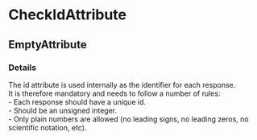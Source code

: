 ﻿---  
uid: Validator_11_4_2  
---

# CheckIdAttribute

## EmptyAttribute

### Details

The id attribute is used internally as the identifier for each response.  
It is therefore mandatory and needs to follow a number of rules:  
\- Each response should have a unique id.  
\- Should be an unsigned integer.  
\- Only plain numbers are allowed (no leading signs, no leading zeros, no scientific notation, etc).
